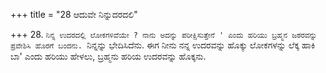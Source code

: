 +++
title = "28 ಆದುವೇ ನಿನ್ನುದರದಲಿ"

+++
28. `ನಿನ್ನ ಉದರದಲ್ಲಿ ಲೋಕಗಳಿವೆಯೇ ? ನಾನು ಅದನ್ನು ಪರೀಕ್ಷಿಸುತ್ತೇನೆ ' ಎಂದು ಹರಿಯು ಬ್ರಹ್ಮನ ಜಠರವನ್ನು ಪ್ರವೇಶಿಸಿ ಹೊರಗೆ ಬಂದನು. `ನಿನ್ನನ್ನು ಭೇದಿಸಿದೆನು. ಈಗ ನೀನು ನನ್ನ ಉದರವನ್ನು ಹೊಕ್ಕು ಲೋಕಗಳನ್ನು ಲೆಕ್ಕ ಹಾಕಿ ಬಾ' ಎಂದು ಹರಿಯು ಹೇಳಲು, ಬ್ರಹ್ಮನು ಹರಿಯ ಉದರವನ್ನು ಹೊಕ್ಕನು.